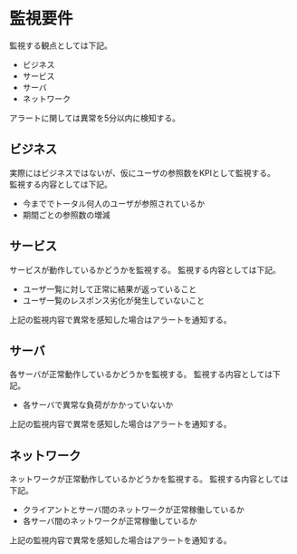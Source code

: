 # 監視要件
監視する観点としては下記。
- ビジネス
- サービス
- サーバ
- ネットワーク

アラートに関しては異常を5分以内に検知する。
## ビジネス
実際にはビジネスではないが、仮にユーザの参照数をKPIとして監視する。  
監視する内容としては下記。
- 今まででトータル何人のユーザが参照されているか
- 期間ごとの参照数の増減

## サービス
サービスが動作しているかどうかを監視する。
監視する内容としては下記。
- ユーザ一覧に対して正常に結果が返っていること
- ユーザ一覧のレスポンス劣化が発生していないこと

上記の監視内容で異常を感知した場合はアラートを通知する。

## サーバ
各サーバが正常動作しているかどうかを監視する。
監視する内容としては下記。
- 各サーバで異常な負荷がかかっていないか

上記の監視内容で異常を感知した場合はアラートを通知する。

## ネットワーク
ネットワークが正常動作しているかどうかを監視する。
監視する内容としては下記。
- クライアントとサーバ間のネットワークが正常稼働しているか
- 各サーバ間のネットワークが正常稼働しているか

上記の監視内容で異常を感知した場合はアラートを通知する。
